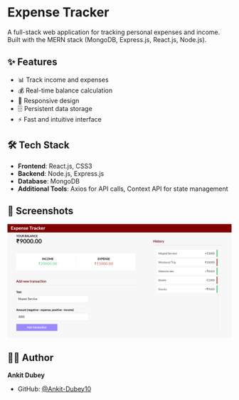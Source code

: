# Expense Tracker

A full-stack web application for tracking personal expenses and income. Built with the MERN stack (MongoDB, Express.js, React.js, Node.js).

## ✨ Features

- 📊 Track income and expenses
- 💰 Real-time balance calculation
- 📱 Responsive design
- 🗄️ Persistent data storage
- ⚡ Fast and intuitive interface

## 🛠️ Tech Stack

- **Frontend**: React.js, CSS3
- **Backend**: Node.js, Express.js
- **Database**: MongoDB
- **Additional Tools**: Axios for API calls, Context API for state management

## 📸 Screenshots

![Expense Tracker](expense-tracker.PNG)

## 👨‍💻 Author

**Ankit Dubey**
- GitHub: [@Ankit-Dubey10](https://github.com/Ankit-Dubey10)

